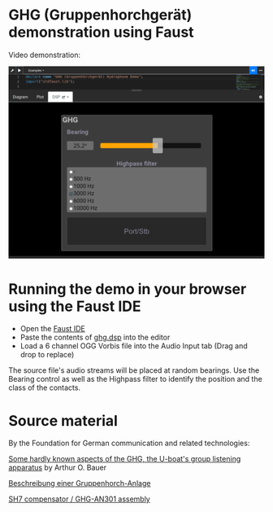 # GHG (Gruppenhorchgerät) demonstration using Faust

Video demonstration:

[![GHG browser screenshot](/GHG_Faust_IDE.png)](https://peertube.linuxrocks.online/w/bhwAfSG6F2baCNsUPjcqVq)

# Running the demo in your browser using the Faust IDE

*  Open the [Faust IDE](https://faustide.grame.fr/)
*  Paste the contents of [ghg.dsp](ghg.dsp) into the editor
*  Load a 6 channel OGG Vorbis file into the Audio Input tab (Drag and drop to replace)

The source file's audio streams will be placed at random bearings. Use the Bearing control as well as the Highpass filter to identify the position and the class of the contacts.

# Source material

By the Foundation for German communication and related technologies:

[Some hardly known aspects of the GHG, the U-boat's group listening apparatus](https://www.cdvandt.org/GHG1996.pdf) by Arthur O. Bauer

[Beschreibung einer Gruppenhorch-Anlage](https://www.cdvandt.org/GHG-AN301-Beschreibung.pdf)

[SH7 compensator / GHG-AN301 assembly](https://www.cdvandt.org/GHG-AN301-Anlagen-bmp.pdf)
